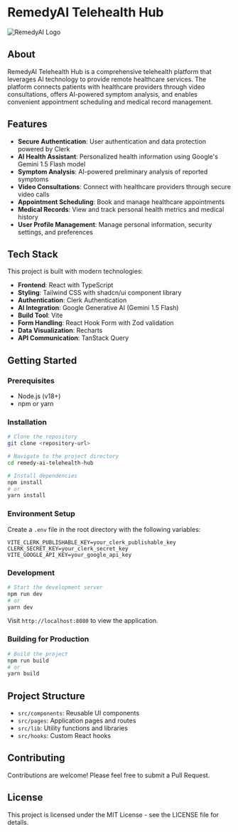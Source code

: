 # RemedyAI Telehealth Hub

![RemedyAI Logo](public/favicon.ico) 

## About

RemedyAI Telehealth Hub is a comprehensive telehealth platform that leverages AI technology to provide remote healthcare services. The platform connects patients with healthcare providers through video consultations, offers AI-powered symptom analysis, and enables convenient appointment scheduling and medical record management.

## Features

- **Secure Authentication**: User authentication and data protection powered by Clerk
- **AI Health Assistant**: Personalized health information using Google's Gemini 1.5 Flash model
- **Symptom Analysis**: AI-powered preliminary analysis of reported symptoms
- **Video Consultations**: Connect with healthcare providers through secure video calls
- **Appointment Scheduling**: Book and manage healthcare appointments
- **Medical Records**: View and track personal health metrics and medical history
- **User Profile Management**: Manage personal information, security settings, and preferences

## Tech Stack

This project is built with modern technologies:

- **Frontend**: React with TypeScript
- **Styling**: Tailwind CSS with shadcn/ui component library
- **Authentication**: Clerk Authentication
- **AI Integration**: Google Generative AI (Gemini 1.5 Flash)
- **Build Tool**: Vite
- **Form Handling**: React Hook Form with Zod validation
- **Data Visualization**: Recharts
- **API Communication**: TanStack Query

## Getting Started

### Prerequisites

- Node.js (v18+)
- npm or yarn

### Installation

```sh
# Clone the repository
git clone <repository-url>

# Navigate to the project directory
cd remedy-ai-telehealth-hub

# Install dependencies
npm install
# or
yarn install
```

### Environment Setup

Create a `.env` file in the root directory with the following variables:

```
VITE_CLERK_PUBLISHABLE_KEY=your_clerk_publishable_key
CLERK_SECRET_KEY=your_clerk_secret_key
VITE_GOOGLE_API_KEY=your_google_api_key
```

### Development

```sh
# Start the development server
npm run dev
# or
yarn dev
```

Visit `http://localhost:8080` to view the application.

### Building for Production

```sh
# Build the project
npm run build
# or
yarn build
```

## Project Structure

- `src/components`: Reusable UI components
- `src/pages`: Application pages and routes
- `src/lib`: Utility functions and libraries
- `src/hooks`: Custom React hooks

## Contributing

Contributions are welcome! Please feel free to submit a Pull Request.

## License

This project is licensed under the MIT License - see the LICENSE file for details.
